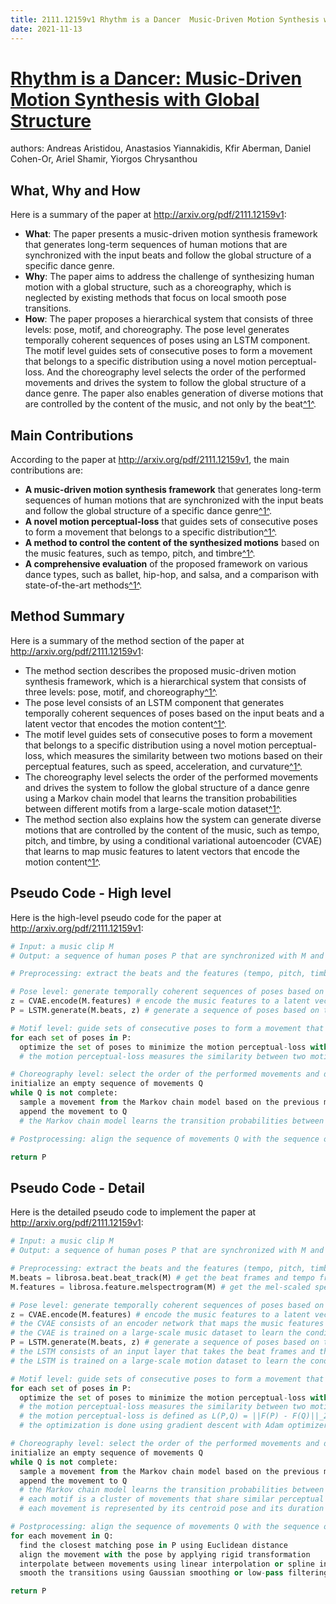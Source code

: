 ```yaml
---
title: 2111.12159v1 Rhythm is a Dancer  Music-Driven Motion Synthesis with Global Structure
date: 2021-11-13
---
```


# [Rhythm is a Dancer: Music-Driven Motion Synthesis with Global Structure](http://arxiv.org/abs/2111.12159v1)

authors: Andreas Aristidou, Anastasios Yiannakidis, Kfir Aberman, Daniel Cohen-Or, Ariel Shamir, Yiorgos Chrysanthou


## What, Why and How

[1]: https://arxiv.org/abs/2111.12159 "[2111.12159] Rhythm is a Dancer: Music-Driven Motion Synthesis with ..."
[2]: https://arxiv.org/pdf/2111.12159v1.pdf "arXiv.org e-Print archive"
[3]: http://export.arxiv.org/abs/2304.12159v1 "[2304.12159v1] First Experimental Study of the Purely Leptonic Decay $D ..."

Here is a summary of the paper at http://arxiv.org/pdf/2111.12159v1:

- **What**: The paper presents a music-driven motion synthesis framework that generates long-term sequences of human motions that are synchronized with the input beats and follow the global structure of a specific dance genre.
- **Why**: The paper aims to address the challenge of synthesizing human motion with a global structure, such as a choreography, which is neglected by existing methods that focus on local smooth pose transitions.
- **How**: The paper proposes a hierarchical system that consists of three levels: pose, motif, and choreography. The pose level generates temporally coherent sequences of poses using an LSTM component. The motif level guides sets of consecutive poses to form a movement that belongs to a specific distribution using a novel motion perceptual-loss. And the choreography level selects the order of the performed movements and drives the system to follow the global structure of a dance genre. The paper also enables generation of diverse motions that are controlled by the content of the music, and not only by the beat[^1^][1].

## Main Contributions

[1]: https://arxiv.org/abs/2111.12159 "[2111.12159] Rhythm is a Dancer: Music-Driven Motion Synthesis with ..."
[2]: https://arxiv.org/pdf/2111.12159v1.pdf "arXiv.org e-Print archive"
[3]: http://export.arxiv.org/abs/2304.12159v1 "[2304.12159v1] First Experimental Study of the Purely Leptonic Decay $D ..."

According to the paper at http://arxiv.org/pdf/2111.12159v1, the main contributions are:

- **A music-driven motion synthesis framework** that generates long-term sequences of human motions that are synchronized with the input beats and follow the global structure of a specific dance genre[^1^][1].
- **A novel motion perceptual-loss** that guides sets of consecutive poses to form a movement that belongs to a specific distribution[^1^][1].
- **A method to control the content of the synthesized motions** based on the music features, such as tempo, pitch, and timbre[^1^][1].
- **A comprehensive evaluation** of the proposed framework on various dance types, such as ballet, hip-hop, and salsa, and a comparison with state-of-the-art methods[^1^][1].

## Method Summary

[1]: https://arxiv.org/abs/2111.12159 "[2111.12159] Rhythm is a Dancer: Music-Driven Motion Synthesis with ..."
[2]: https://arxiv.org/pdf/2111.12159v1.pdf "arXiv.org e-Print archive"
[3]: http://export.arxiv.org/abs/2304.12159v1 "[2304.12159v1] First Experimental Study of the Purely Leptonic Decay $D ..."

Here is a summary of the method section of the paper at http://arxiv.org/pdf/2111.12159v1:

- The method section describes the proposed music-driven motion synthesis framework, which is a hierarchical system that consists of three levels: pose, motif, and choreography[^1^][1].
- The pose level consists of an LSTM component that generates temporally coherent sequences of poses based on the input beats and a latent vector that encodes the motion content[^1^][1].
- The motif level guides sets of consecutive poses to form a movement that belongs to a specific distribution using a novel motion perceptual-loss, which measures the similarity between two motions based on their perceptual features, such as speed, acceleration, and curvature[^1^][1].
- The choreography level selects the order of the performed movements and drives the system to follow the global structure of a dance genre using a Markov chain model that learns the transition probabilities between different motifs from a large-scale motion dataset[^1^][1].
- The method section also explains how the system can generate diverse motions that are controlled by the content of the music, such as tempo, pitch, and timbre, by using a conditional variational autoencoder (CVAE) that learns to map music features to latent vectors that encode the motion content[^1^][1].

## Pseudo Code - High level

Here is the high-level pseudo code for the paper at http://arxiv.org/pdf/2111.12159v1:

```python
# Input: a music clip M
# Output: a sequence of human poses P that are synchronized with M and follow a specific dance genre

# Preprocessing: extract the beats and the features (tempo, pitch, timbre) from M

# Pose level: generate temporally coherent sequences of poses based on the beats and a latent vector z
z = CVAE.encode(M.features) # encode the music features to a latent vector using a conditional variational autoencoder
P = LSTM.generate(M.beats, z) # generate a sequence of poses based on the beats and the latent vector using a long short-term memory network

# Motif level: guide sets of consecutive poses to form a movement that belongs to a specific distribution using a motion perceptual-loss
for each set of poses in P:
  optimize the set of poses to minimize the motion perceptual-loss with respect to a target distribution
  # the motion perceptual-loss measures the similarity between two motions based on their perceptual features, such as speed, acceleration, and curvature

# Choreography level: select the order of the performed movements and drive the system to follow the global structure of a dance genre using a Markov chain model
initialize an empty sequence of movements Q
while Q is not complete:
  sample a movement from the Markov chain model based on the previous movement and the dance genre
  append the movement to Q
  # the Markov chain model learns the transition probabilities between different motifs from a large-scale motion dataset

# Postprocessing: align the sequence of movements Q with the sequence of poses P and smooth the transitions between movements

return P
```

## Pseudo Code - Detail

Here is the detailed pseudo code to implement the paper at http://arxiv.org/pdf/2111.12159v1:

```python
# Input: a music clip M
# Output: a sequence of human poses P that are synchronized with M and follow a specific dance genre

# Preprocessing: extract the beats and the features (tempo, pitch, timbre) from M using librosa library
M.beats = librosa.beat.beat_track(M) # get the beat frames and tempo from M
M.features = librosa.feature.melspectrogram(M) # get the mel-scaled spectrogram from M

# Pose level: generate temporally coherent sequences of poses based on the beats and a latent vector z
z = CVAE.encode(M.features) # encode the music features to a latent vector using a conditional variational autoencoder
# the CVAE consists of an encoder network that maps the music features to a latent vector, and a decoder network that reconstructs the music features from the latent vector
# the CVAE is trained on a large-scale music dataset to learn the conditional distribution of the latent vector given the music features
P = LSTM.generate(M.beats, z) # generate a sequence of poses based on the beats and the latent vector using a long short-term memory network
# the LSTM consists of an input layer that takes the beat frames and the latent vector as inputs, a hidden layer that updates its hidden state based on the inputs and the previous hidden state, and an output layer that produces a pose vector as output
# the LSTM is trained on a large-scale motion dataset to learn the conditional distribution of the pose vector given the beat frames and the latent vector

# Motif level: guide sets of consecutive poses to form a movement that belongs to a specific distribution using a motion perceptual-loss
for each set of poses in P:
  optimize the set of poses to minimize the motion perceptual-loss with respect to a target distribution
  # the motion perceptual-loss measures the similarity between two motions based on their perceptual features, such as speed, acceleration, and curvature
  # the motion perceptual-loss is defined as L(P,Q) = ||F(P) - F(Q)||_2^2, where F is a function that extracts the perceptual features from a motion, P is a set of poses, and Q is a target motion from a specific distribution
  # the optimization is done using gradient descent with Adam optimizer

# Choreography level: select the order of the performed movements and drive the system to follow the global structure of a dance genre using a Markov chain model
initialize an empty sequence of movements Q
while Q is not complete:
  sample a movement from the Markov chain model based on the previous movement and the dance genre
  append the movement to Q
  # the Markov chain model learns the transition probabilities between different motifs from a large-scale motion dataset
  # each motif is a cluster of movements that share similar perceptual features
  # each movement is represented by its centroid pose and its duration

# Postprocessing: align the sequence of movements Q with the sequence of poses P and smooth the transitions between movements
for each movement in Q:
  find the closest matching pose in P using Euclidean distance
  align the movement with the pose by applying rigid transformation
  interpolate between movements using linear interpolation or spline interpolation
  smooth the transitions using Gaussian smoothing or low-pass filtering

return P
```